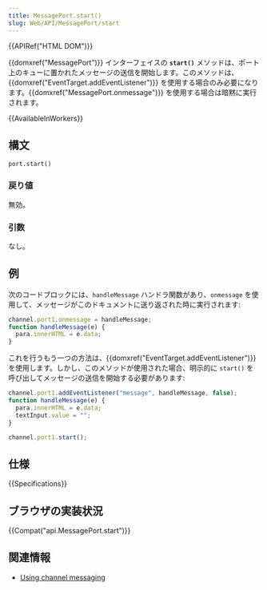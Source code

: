 ```yaml
---
title: MessagePort.start()
slug: Web/API/MessagePort/start
---
```


{{APIRef("HTML DOM")}}

{{domxref("MessagePort")}} インターフェイスの **`start()`** メソッドは、ポート上のキューに置かれたメッセージの送信を開始します。このメソッドは、{{domxref("EventTarget.addEventListener")}} を使用する場合のみ必要になります。{{domxref("MessagePort.onmessage")}} を使用する場合は暗黙に実行されます。

{{AvailableInWorkers}}

## 構文

```
port.start()
```

### 戻り値

無効。

### 引数

なし。

## 例

次のコードブロックには、`handleMessage` ハンドラ関数があり、`onmessage` を使用して、メッセージがこのドキュメントに送り返された時に実行されます:

```js
channel.port1.onmessage = handleMessage;
function handleMessage(e) {
  para.innerHTML = e.data;
}
```

これを行うもう一つの方法は、{{domxref("EventTarget.addEventListener")}} を使用します。しかし、このメソッドが使用された場合、明示的に `start()` を呼び出してメッセージの送信を開始する必要があります:

```js
channel.port1.addEventListener("message", handleMessage, false);
function handleMessage(e) {
  para.innerHTML = e.data;
  textInput.value = "";
}

channel.port1.start();
```

## 仕様

{{Specifications}}

## ブラウザの実装状況

{{Compat("api.MessagePort.start")}}

## 関連情報

- [Using channel messaging](/ja/docs/Web/API/Channel_Messaging_API/Using_channel_messaging)
